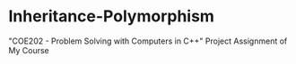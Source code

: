 # Inheritance-Polymorphism
"COE202 - Problem Solving with Computers in C++" Project Assignment of My Course
